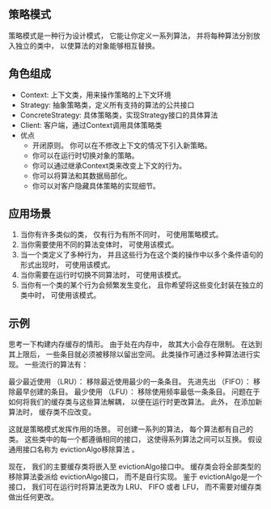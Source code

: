 ## 策略模式

策略模式是一种行为设计模式， 它能让你定义一系列算法， 并将每种算法分别放入独立的类中， 以使算法的对象能够相互替换。

## 角色组成
- Context: 上下文类，用来操作策略的上下文环境
- Strategy: 抽象策略类，定义所有支持的算法的公共接口
- ConcreteStrategy: 具体策略类，实现Strategy接口的具体算法
- Client: 客户端，通过Context调用具体策略类
- 优点
  - 开闭原则。 你可以在不修改上下文的情况下引入新策略。
  - 你可以在运行时切换对象的策略。
  - 你可以通过继承Context类来改变上下文的行为。
  - 你可以将算法和其数据局部化。
  - 你可以对客户隐藏具体策略的实现细节。

## 应用场景
1. 当你有许多类似的类， 仅有行为有所不同时， 可使用策略模式。
2. 当你需要使用不同的算法变体时， 可使用该模式。
3. 当一个类定义了多种行为， 并且这些行为在这个类的操作中以多个条件语句的形式出现时， 可使用该模式。
4. 当你需要在运行时切换不同算法时， 可使用该模式。
5. 当你有一个类的某个行为会频繁发生变化， 且你希望将这些变化封装在独立的类中时， 可使用该模式。

## 示例
思考一下构建内存缓存的情形。 由于处在内存中， 故其大小会存在限制。 在达到其上限后， 一些条目就必须被移除以留出空间。 此类操作可通过多种算法进行实现。 一些流行的算法有：

最少最近使用 （LRU）： 移除最近使用最少的一条条目。
先进先出 （FIFO）： 移除最早创建的条目。
最少使用 （LFU）： 移除使用频率最低一条条目。
问题在于如何将我们的缓存类与这些算法解耦， 以便在运行时更改算法。 此外， 在添加新算法时， 缓存类不应改变。

这就是策略模式发挥作用的场景。 可创建一系列的算法， 每个算法都有自己的类。 这些类中的每一个都遵循相同的接口， 这使得系列算法之间可以互换。 假设通用接口名称为 evictionAlgo移除算法 。

现在， 我们的主要缓存类将嵌入至 evictionAlgo接口中。 缓存类会将全部类型的移除算法委派给 evictionAlgo接口， 而不是自行实现。 鉴于 evictionAlgo是一个接口， 我们可在运行时将算法更改为 LRU、 FIFO 或者 LFU， 而不需要对缓存类做出任何更改。